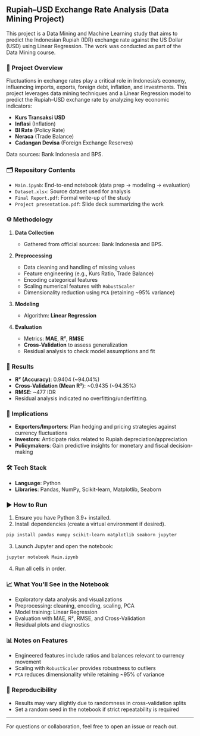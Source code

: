 ## Rupiah–USD Exchange Rate Analysis (Data Mining Project)

This project is a Data Mining and Machine Learning study that aims to predict the Indonesian Rupiah (IDR) exchange rate against the US Dollar (USD) using Linear Regression. The work was conducted as part of the Data Mining course.

### 📌 Project Overview

Fluctuations in exchange rates play a critical role in Indonesia’s economy, influencing imports, exports, foreign debt, inflation, and investments. This project leverages data mining techniques and a Linear Regression model to predict the Rupiah–USD exchange rate by analyzing key economic indicators:

- **Kurs Transaksi USD**
- **Inflasi** (Inflation)
- **BI Rate** (Policy Rate)
- **Neraca** (Trade Balance)
- **Cadangan Devisa** (Foreign Exchange Reserves)

Data sources: Bank Indonesia and BPS.

### 🗂️ Repository Contents

- `Main.ipynb`: End-to-end notebook (data prep → modeling → evaluation)
- `Dataset.xlsx`: Source dataset used for analysis
- `Final Report.pdf`: Formal write-up of the study
- `Project presentation.pdf`: Slide deck summarizing the work

### ⚙️ Methodology

1. **Data Collection**
   - Gathered from official sources: Bank Indonesia and BPS.

2. **Preprocessing**
   - Data cleaning and handling of missing values
   - Feature engineering (e.g., Kurs Ratio, Trade Balance)
   - Encoding categorical features
   - Scaling numerical features with `RobustScaler`
   - Dimensionality reduction using `PCA` (retaining ~95% variance)

3. **Modeling**
   - Algorithm: **Linear Regression**

4. **Evaluation**
   - Metrics: **MAE**, **R²**, **RMSE**
   - **Cross-Validation** to assess generalization
   - Residual analysis to check model assumptions and fit

### 🧪 Results

- **R² (Accuracy)**: 0.9404 (~94.04%)
- **Cross-Validation (Mean R²)**: ~0.9435 (~94.35%)
- **RMSE**: ~477 IDR
- Residual analysis indicated no overfitting/underfitting.

### 🔮 Implications

- **Exporters/Importers**: Plan hedging and pricing strategies against currency fluctuations
- **Investors**: Anticipate risks related to Rupiah depreciation/appreciation
- **Policymakers**: Gain predictive insights for monetary and fiscal decision-making

### 🛠️ Tech Stack

- **Language**: Python
- **Libraries**: Pandas, NumPy, Scikit-learn, Matplotlib, Seaborn

### ▶️ How to Run

1. Ensure you have Python 3.9+ installed.
2. Install dependencies (create a virtual environment if desired).

```bash
pip install pandas numpy scikit-learn matplotlib seaborn jupyter
```

3. Launch Jupyter and open the notebook:

```bash
jupyter notebook Main.ipynb
```

4. Run all cells in order.

### 📈 What You’ll See in the Notebook

- Exploratory data analysis and visualizations
- Preprocessing: cleaning, encoding, scaling, PCA
- Model training: Linear Regression
- Evaluation with MAE, R², RMSE, and Cross-Validation
- Residual plots and diagnostics

### 📊 Notes on Features

- Engineered features include ratios and balances relevant to currency movement
- Scaling with `RobustScaler` provides robustness to outliers
- `PCA` reduces dimensionality while retaining ~95% of variance

### 🔁 Reproducibility

- Results may vary slightly due to randomness in cross-validation splits
- Set a random seed in the notebook if strict repeatability is required

---

For questions or collaboration, feel free to open an issue or reach out.



